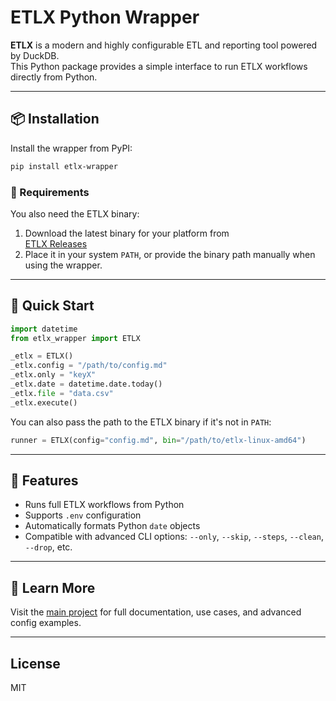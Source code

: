 # ETLX Python Wrapper

**ETLX** is a modern and highly configurable ETL and reporting tool powered by DuckDB.  
This Python package provides a simple interface to run ETLX workflows directly from Python.

---

## 📦 Installation

Install the wrapper from PyPI:

```bash
pip install etlx-wrapper
```

### 🧩 Requirements

You also need the ETLX binary:

1. Download the latest binary for your platform from  
   [ETLX Releases](https://github.com/realdatadriven/etlx/releases)
2. Place it in your system `PATH`, or provide the binary path manually when using the wrapper.

---

## 🚀 Quick Start

```python
import datetime
from etlx_wrapper import ETLX

_etlx = ETLX()
_etlx.config = "/path/to/config.md"
_etlx.only = "keyX"
_etlx.date = datetime.date.today()
_etlx.file = "data.csv"
_etlx.execute()
```

You can also pass the path to the ETLX binary if it's not in `PATH`:

```python
runner = ETLX(config="config.md", bin="/path/to/etlx-linux-amd64")
```

---

## 🔧 Features

- Runs full ETLX workflows from Python  
- Supports `.env` configuration  
- Automatically formats Python `date` objects  
- Compatible with advanced CLI options: `--only`, `--skip`, `--steps`, `--clean`, `--drop`, etc.

---

## 🧱 Learn More

Visit the [main project](https://github.com/realdatadriven/etlx) for full documentation, use cases, and advanced config examples.

---

## License

MIT
